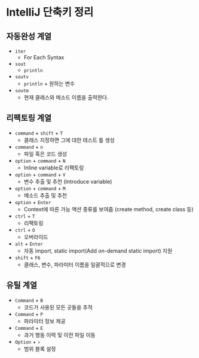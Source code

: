 # IntelliJ 단축키 정리
## 자동완성 계열
* `iter`
	* For Each Syntax
* `sout`
	* `println`
* `soutv`
	* `println` + 원하는 변수
* `soutm`
	* 현재 클래스와 메소드 이름을 출력한다.


## 리팩토링 계열
* `command` + `shift` + `T`
	* 클래스 지정하면 그에 대한 테스트 틀 생성
* `command` + `n`
	* 파일 혹은 코드 생성
* `option` + `command` + `N`
	* Inline variable로 리팩토링
* `option` + `command` + `V`
	* 변수 추출 및 추천 (Introduce variable)
* `option` + `command` + `M`
	* 메소드 추출 및 추천
* `option` + `Enter`
	* Context에 따른 가능 액션 종류를 보여줌 (create method, create class 등)
* `ctrl` + `T`
	* 리팩토링
* `ctrl` + `O`
	* 오버라이드
* `alt` + `Enter`
	* 자동 import, static import(Add on-demand static import) 지원
* `shift` + `F6`
	* 클래스, 변수, 파라미터 이름을 일괄적으로 변경
## 유틸 계열
* `Command` + `B`
	* 코드가 사용된 모든 곳들을 추적
* `Command` + `P`
	* 파라미터 정보 제공
* `Command` + `E`
	* 과거 행동 이력 및 이전 파일 이동
* `Option` + `↑`
	* 범위 블록 설정